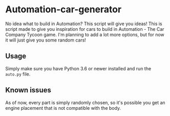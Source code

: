 # Automation-car-generator
No idea what to build in Automation? This script will give you ideas!
This is script made to give you inspiration for cars to build in
Automation - The Car Company Tycoon game. I'm planning to add a lot more
options, but for now it will just give you some random cars!

## Usage
Simply make sure you have Python 3.6 or newer installed and run the
`auto.py` file.

## Known issues
As of now, every part is simply randomly chosen, so it's possible you
get an engine placement that is not compatible with the body.
